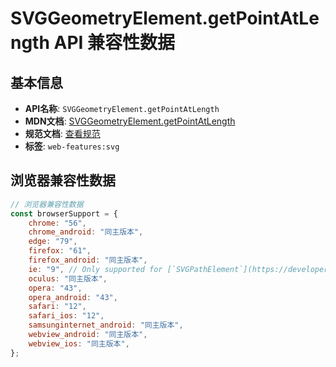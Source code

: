 # SVGGeometryElement.getPointAtLength API 兼容性数据

## 基本信息

- **API名称**: `SVGGeometryElement.getPointAtLength`
- **MDN文档**: [SVGGeometryElement.getPointAtLength](https://developer.mozilla.org/docs/Web/API/SVGGeometryElement/getPointAtLength)
- **规范文档**: [查看规范](https://svgwg.org/svg2-draft/types.html#__svg__SVGGeometryElement__getPointAtLength)
- **标签**: `web-features:svg`

## 浏览器兼容性数据

```javascript
// 浏览器兼容性数据
const browserSupport = {
    chrome: "56",
    chrome_android: "同主版本",
    edge: "79",
    firefox: "61",
    firefox_android: "同主版本",
    ie: "9", // Only supported for [`SVGPathElement`](https://developer.mozilla.org/docs/Web/API/SVGPathElement), no...,
    oculus: "同主版本",
    opera: "43",
    opera_android: "43",
    safari: "12",
    safari_ios: "12",
    samsunginternet_android: "同主版本",
    webview_android: "同主版本",
    webview_ios: "同主版本",
};

```

